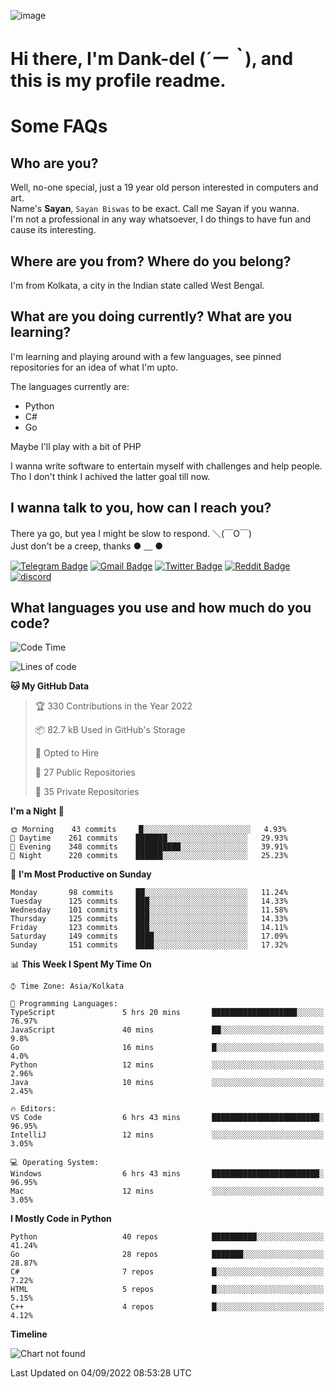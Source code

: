 ![image](https://user-images.githubusercontent.com/63096193/125182844-29f20800-e22f-11eb-8dc9-b0f2d29647bb.png)

# **Hi there, I'm Dank-del (*´ー｀*), and this is my profile readme.**
<!--  [![Profile views](https://gpvc.arturio.dev/dank-del)](https://github.com/dank-del) -->
# Some FAQs

## **Who are you?**

Well, no-one special, just a 19 year old person interested in computers and art. \
Name's **Sayan**, `Sayan Biswas` to be exact. Call me Sayan if you wanna. \
I'm not a professional in any way whatsoever, I do things to have fun and cause its interesting.

## **Where are you from? Where do you belong?**

I'm from Kolkata, a city in the Indian state called West Bengal.

## **What are you doing currently? What are you learning?**

I'm learning and playing around with a few languages, see pinned repositories for an idea of what I'm upto.

The languages currently are:

- Python
- C#
- Go

Maybe I'll play with a bit of PHP

I wanna write software to entertain myself with challenges and help people. \
Tho I don't think I achived the latter goal till now.

<!--## **Eww, I see a weeb profile.**

Can't help it, it's the best way to hide my face on this account
> Why do people hate weebs .-.

## **Cool, what more interests you?**

My interests are quite, weird. They're scattered all over the place. \
I've been fascinated by music and have studied it since the age of 6, I've performed on stage and on air but yeah now I've been away from that. I specialize in key instruments. \
Another thing that interests me is Media Production, aka, working with audio, video and broadcasting media.

> I just like art in general. also feeds the reason of me being obsessed with Japanese drawings (⋟ ﹏ ⋞)-->

## **I wanna talk to you, how can I reach you?**

There ya go, but yea I might be slow to respond. ＼(￣O￣) \
Just don't be a creep, thanks ● ﹏ ●

[![Telegram Badge](https://img.shields.io/badge/-dank_as_fuck-1ca0f1?style=flat-square&logo=telegram&logoColor=white&link=https://t.me/dank_as_fuck)](https://t.me/dank_as_fuck)
[![Gmail Badge](https://img.shields.io/badge/-chizuru@kanojo.tk-c14438?style=flat-square&logo=Gmail&logoColor=white&link=mailto:chizuru@kanojo.tk)](mailto:chizuru@kanojo.tk)
[![Twitter Badge](https://img.shields.io/twitter/follow/TheDankDel?style=social)](https://twitter.com/TheDankDel)
[![Reddit Badge](https://img.shields.io/reddit/user-karma/combined/dank_as_fuck_?style=social)](https://www.reddit.com/user/dank_as_fuck_/)
[![discord](https://discord-md-badge.vercel.app/api/shield/506536929152466945?style=social)](https://discordapp.com/users/506536929152466945)

## **What languages you use and how much do you code?**

<!--START_SECTION:waka-->
![Code Time](http://img.shields.io/badge/Code%20Time-729%20hrs%2056%20mins-blue)

![Lines of code](https://img.shields.io/badge/From%20Hello%20World%20I%27ve%20Written-935%20Thousand%20lines%20of%20code-blue)

**🐱 My GitHub Data** 

> 🏆 330 Contributions in the Year 2022
 > 
> 📦 82.7 kB Used in GitHub's Storage 
 > 
> 💼 Opted to Hire
 > 
> 📜 27 Public Repositories 
 > 
> 🔑 35 Private Repositories  
 > 
**I'm a Night 🦉** 

```text
🌞 Morning    43 commits     █░░░░░░░░░░░░░░░░░░░░░░░░   4.93% 
🌆 Daytime    261 commits    ███████░░░░░░░░░░░░░░░░░░   29.93% 
🌃 Evening    348 commits    ██████████░░░░░░░░░░░░░░░   39.91% 
🌙 Night      220 commits    ██████░░░░░░░░░░░░░░░░░░░   25.23%

```
📅 **I'm Most Productive on Sunday** 

```text
Monday       98 commits     ██░░░░░░░░░░░░░░░░░░░░░░░   11.24% 
Tuesday      125 commits    ███░░░░░░░░░░░░░░░░░░░░░░   14.33% 
Wednesday    101 commits    ███░░░░░░░░░░░░░░░░░░░░░░   11.58% 
Thursday     125 commits    ███░░░░░░░░░░░░░░░░░░░░░░   14.33% 
Friday       123 commits    ███░░░░░░░░░░░░░░░░░░░░░░   14.11% 
Saturday     149 commits    ████░░░░░░░░░░░░░░░░░░░░░   17.09% 
Sunday       151 commits    ████░░░░░░░░░░░░░░░░░░░░░   17.32%

```


📊 **This Week I Spent My Time On** 

```text
⌚︎ Time Zone: Asia/Kolkata

💬 Programming Languages: 
TypeScript               5 hrs 20 mins       ███████████████████░░░░░░   76.97% 
JavaScript               40 mins             ██░░░░░░░░░░░░░░░░░░░░░░░   9.8% 
Go                       16 mins             █░░░░░░░░░░░░░░░░░░░░░░░░   4.0% 
Python                   12 mins             ░░░░░░░░░░░░░░░░░░░░░░░░░   2.96% 
Java                     10 mins             ░░░░░░░░░░░░░░░░░░░░░░░░░   2.45%

🔥 Editors: 
VS Code                  6 hrs 43 mins       ████████████████████████░   96.95% 
IntelliJ                 12 mins             ░░░░░░░░░░░░░░░░░░░░░░░░░   3.05%

💻 Operating System: 
Windows                  6 hrs 43 mins       ████████████████████████░   96.95% 
Mac                      12 mins             ░░░░░░░░░░░░░░░░░░░░░░░░░   3.05%

```

**I Mostly Code in Python** 

```text
Python                   40 repos            ██████████░░░░░░░░░░░░░░░   41.24% 
Go                       28 repos            ███████░░░░░░░░░░░░░░░░░░   28.87% 
C#                       7 repos             █░░░░░░░░░░░░░░░░░░░░░░░░   7.22% 
HTML                     5 repos             █░░░░░░░░░░░░░░░░░░░░░░░░   5.15% 
C++                      4 repos             █░░░░░░░░░░░░░░░░░░░░░░░░   4.12%

```


**Timeline**

![Chart not found](https://raw.githubusercontent.com/Dank-del/Dank-del/main/charts/bar_graph.png) 


 Last Updated on 04/09/2022 08:53:28 UTC
<!--END_SECTION:waka-->

<!--## **Can I stalk your spotify?**

Um sure.

![OwO Spotify](https://spotify-recently-played-readme.vercel.app/api?user=31fdrsslnr7nvq4ytqwtw7c4rxfm&count=5)-->
